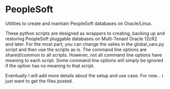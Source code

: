 # PeopleSoft
Utilities to create and maintain PeopleSoft databases on Oracle/Linux.

These python scripts are designed as wrappers to creating, backing up and restoring PeopleSoft pluggable databases on Multi-Tenant Oracle 12cR2 and later.  For the most part, you can change the valies in the global_vars.py script and then use the scripts as is.  The command line options are shared/common to all scripts.  However, not all command line options have meaning to each script.  Some command line options will simply be ignored if the option has no meaning to that script.

Eventually I will add more details about the setup and use case.  For now... i just want to get the files posted.


